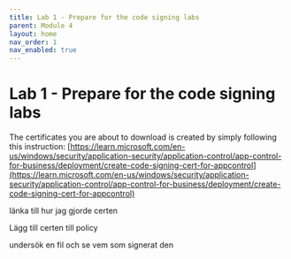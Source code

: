 ```yaml
---
title: Lab 1 - Prepare for the code signing labs
parent: Module 4
layout: home
nav_order: 1
nav_enabled: true
---
```



# Lab 1 - Prepare for the code signing labs

The certificates you are about to download is created by simply following this instruction: [https://learn.microsoft.com/en-us/windows/security/application-security/application-control/app-control-for-business/deployment/create-code-signing-cert-for-appcontrol](https://learn.microsoft.com/en-us/windows/security/application-security/application-control/app-control-for-business/deployment/create-code-signing-cert-for-appcontrol)




länka till hur jag gjorde certen

Lägg till certen till policy

undersök en fil och se vem som signerat den

